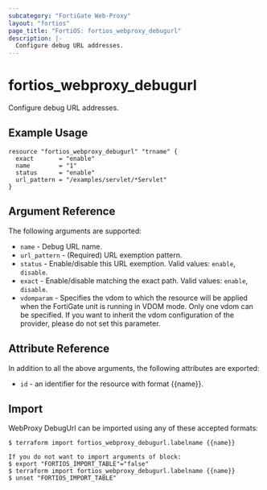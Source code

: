```yaml
---
subcategory: "FortiGate Web-Proxy"
layout: "fortios"
page_title: "FortiOS: fortios_webproxy_debugurl"
description: |-
  Configure debug URL addresses.
---
```


# fortios_webproxy_debugurl
Configure debug URL addresses.

## Example Usage

```hcl
resource "fortios_webproxy_debugurl" "trname" {
  exact       = "enable"
  name        = "1"
  status      = "enable"
  url_pattern = "/examples/servlet/*Servlet"
}
```

## Argument Reference

The following arguments are supported:

* `name` - Debug URL name.
* `url_pattern` - (Required) URL exemption pattern.
* `status` - Enable/disable this URL exemption. Valid values: `enable`, `disable`.
* `exact` - Enable/disable matching the exact path. Valid values: `enable`, `disable`.
* `vdomparam` - Specifies the vdom to which the resource will be applied when the FortiGate unit is running in VDOM mode. Only one vdom can be specified. If you want to inherit the vdom configuration of the provider, please do not set this parameter.


## Attribute Reference

In addition to all the above arguments, the following attributes are exported:
* `id` - an identifier for the resource with format {{name}}.

## Import

WebProxy DebugUrl can be imported using any of these accepted formats:
```
$ terraform import fortios_webproxy_debugurl.labelname {{name}}

If you do not want to import arguments of block:
$ export "FORTIOS_IMPORT_TABLE"="false"
$ terraform import fortios_webproxy_debugurl.labelname {{name}}
$ unset "FORTIOS_IMPORT_TABLE"
```

